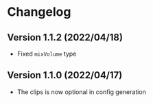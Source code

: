 # Changelog

## Version 1.1.2 (2022/04/18)

- Fixed `mixVolume` type

## Version 1.1.0 (2022/04/17)

- The clips is now optional in config generation
